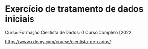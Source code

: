 # Exercício de tratamento de dados iniciais 

Curso: Formação Cientista de Dados: O Curso Completo [2022]

https://www.udemy.com/course/cientista-de-dados/
